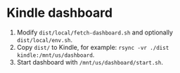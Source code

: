 # Kindle dashboard

1. Modify `dist/local/fetch-dashboard.sh` and optionally `dist/local/env.sh`.
2. Copy `dist/` to Kindle, for example: `rsync -vr ./dist kindle:/mnt/us/dashboard`.
3. Start dashboard with `/mnt/us/dashboard/start.sh`.
